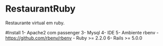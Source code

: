 # RestaurantRuby
Restaurante virtual em ruby.

#Install
1- Apache2 com passenger
3- Mysql
4- IDE
5- Ambiente rbenv - https://github.com/rbenv/rbenv - Ruby >= 2.2.0
6- Rails >= 5.0.0
